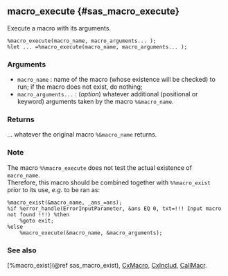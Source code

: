 ## macro_execute {#sas_macro_execute}
Execute a macro with its arguments.

	%macro_execute(macro_name, macro_arguments... );
	%let ... =%macro_execute(macro_name, macro_arguments... );

### Arguments
* `macro_name` : name of the macro (whose existence will be checked) to run; if the macro does 
	not exist, do nothing;
* `macro_arguments...` : (_option_) whatever additional (positional or keyword) arguments taken 
	by the macro `%&macro_name`.

### Returns
... whatever the original macro `%&macro_name` returns.

### Note
The macro `%%macro_execute` does not test the actual existence of `macro_name`. 	
Therefore, this macro should be combined together with `%%macro_exist` prior to its use, _e.g._
to be ran as:

 	%macro_exist(&macro_name, _ans_=ans);
	%if %error_handle(ErrorInputParameter, &ans EQ 0, txt=!!! Input macro not found !!!) %then
		%goto exit;
	%else
		%macro_execute(&macro_name, &macro_arguments);

### See also
[%macro_exist](@ref sas_macro_exist), 
[CxMacro](http://www.sascommunity.org/wiki/Routine_CxMacro),
[CxInclud](http://www.sascommunity.org/wiki/Routine_CxInclude),
[CallMacr](http://www.sascommunity.org/wiki/Macro_CallMacr).
